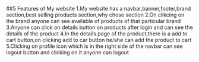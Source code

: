 ##5 Features of My website
1.My website has a navbar,banner,footer,brand section,best selling products section,why chose section
2.On clikcing on the brand anyone can see available of products of that particular brand
3.Anyone can click on details button on products after login and can see the details of the product
4.In the details page of the product,there is a add to cart button,on clicking add to car button he/she can add the product to cart
5.Clicking on profile icon which is in the  right side  of the navbar can see logout button and clicking on it anyone can logout
